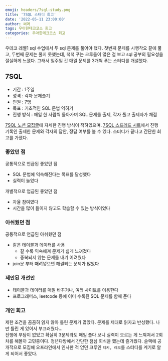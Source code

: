 ```yaml
---
emoji: headers/7sql-study.png
title: '7SQL 스터디 회고'
date: '2022-05-11 23:00:00'
author: 써머
tags: 우아한테크코스 회고
categories: 우아한테크코스 회고
---
```


우테코 레벨1 sql 수업에서 두 sql 문제를 풀어야 했다. 첫번째 문제를 시행착오 끝에 풀고, 두번째 문제는 풀지 못했는데, 척척 푸는 크루들이 많은 걸 보고 sql 공부의 필요성을 절실하게 느꼈다. 그래서 일주일 간 매일 문제를 3개씩 푸는 스터디를 개설했다.  

<!--more-->

## 7SQL  
- 기간 : 1주일  
- 성격 : 각자 문제풀기    
- 인원 : 7명     
- 목표 : 기초적인 SQL 문법 익히기  
- 진행 방식 : 매일 한 사람씩 돌아가며 SQL 문제를 출제, 각자 풀고 출제자가 채점  

[7SQL 노션 모집글](https://magical-tick-0a1.notion.site/7SQL-bb6a8e0abbb640689927df169e9f44e7)에 자세한 진행 방식이 적혀있으며. [7SQL 스프레드 시트](https://docs.google.com/spreadsheets/d/14MnjqCNlGi_l0y0YZA41P9VerDzmkr9nVZX8papIHxY/edit?usp=sharing)에서 진행 기록인 출제한 문제와 각자의 답안, 정답 여부를 볼 수 있다. 스터디가 끝나고 간단한 회고를 가졌다.  

### 좋았던 점  

공통적으로 언급된 좋았던 점  
- SQL 문법에 익숙해진다는 목표를 달성했다  
- 실력이 늘었다  

개별적으로 업급된 좋았던 점  
- 자율 참여였다  
- 시간을 많이 들이지 않고도 학습할 수 있는 방식이었다  

### 아쉬웠던 점   

공통적으로 언급된 아쉬웠던 점  
- 같은 테이블과 데이터를 사용  
    - 갈 수록 익숙해져 문제가 쉽게 느껴졌다   
    - 중복되지 않는 문제를 내기 어려웠다  
- join문 부터 때려넣으면 해결되는 문제가 많았다  

### 제안된 개선안  

- 테이블과 데이터를 매일 바꾸거나, 여러 사이트를 이용한다  
- 프로그래머스, leetcode 등에 이미 수록된 SQL 문제를 함께 푼다   

### 개인 회고  

제한 조건을 꼼꼼히 읽지 않아 틀린 문제가 많았다. 문제를 제대로 읽자고 반성했다. 나만 틀린 게 있어서 부끄러웠다...  
진행에 부담이 없었고 확실히 3문제라도 매일 풀다 보니 실력이 오르는 게 느껴져서 2회차를 해볼까 고민중이다. 청년다방에서 간단한 점심 회식을 했는데 즐거웠다. 슬랙에 공개적으로 모집해 오프라인에서 인사한 적 없던 크루인 `티키, 레오`를 스터디를 계기로 알게 되어서 좋았다.  

<br/>

```toc
```
